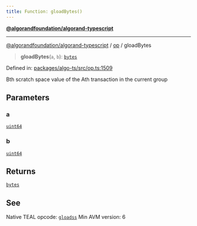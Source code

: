 ```yaml
---
title: Function: gloadBytes()
---
```


[**@algorandfoundation/algorand-typescript**](../../README)

***

[@algorandfoundation/algorand-typescript](../../README) / [op](../README) / gloadBytes



> **gloadBytes**(`a`, `b`): [`bytes`](../../index/type-aliases/bytes)

Defined in: [packages/algo-ts/src/op.ts:1509](https://github.com/algorandfoundation/puya-ts/blob/main/packages/algo-ts/src/op.ts#L1509)

Bth scratch space value of the Ath transaction in the current group

## Parameters

### a

[`uint64`](../../index/type-aliases/uint64)

### b

[`uint64`](../../index/type-aliases/uint64)

## Returns

[`bytes`](../../index/type-aliases/bytes)

## See

Native TEAL opcode: [`gloadss`](https://developer.algorand.org/docs/get-details/dapps/avm/teal/opcodes/v10/#gloadss)
Min AVM version: 6